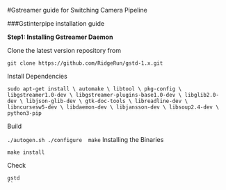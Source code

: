 #Gstreamer guide for Switching Camera Pipeline 


###Gstinterpipe installation guide

**Step1: Installing Gstreamer Daemon**

Clone the latest version repository from 

``
git clone https://github.com/RidgeRun/gstd-1.x.git
``

Install Dependencies

``
sudo apt-get install \
automake \
libtool \
pkg-config \
libgstreamer1.0-dev \
libgstreamer-plugins-base1.0-dev \
libglib2.0-dev \
libjson-glib-dev \
gtk-doc-tools \
libreadline-dev \
libncursesw5-dev \
libdaemon-dev \
libjansson-dev \
libsoup2.4-dev \
python3-pip
``

Build

``
./autogen.sh
./configure 
make
``
Installing the Binaries

``
make install 
``

Check
 
```
gstd 
``



